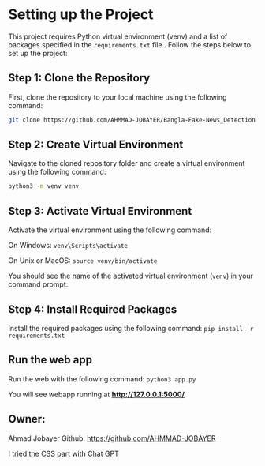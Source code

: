 # Setting up the Project

This project requires Python virtual environment (venv) and a list of packages specified in the `requirements.txt` file . Follow the steps below to set up the project:

## Step 1: Clone the Repository
First, clone the repository to your local machine using the following command:
```sh
git clone https://github.com/AHMMAD-JOBAYER/Bangla-Fake-News_Detection.git
```

## Step 2: Create Virtual Environment
Navigate to the cloned repository folder and create a virtual environment using the following command:
```sh
python3 -m venv venv
```
## Step 3: Activate Virtual Environment

Activate the virtual environment using the following command:

On Windows: `venv\Scripts\activate`

On Unix or MacOS: `source venv/bin/activate`

You should see the name of the activated virtual environment (`venv`) in your command prompt.


## Step 4: Install Required Packages

Install the required packages using the following command: `pip install -r requirements.txt`

## Run the web app
Run the web with the following command: `python3 app.py`

You will see webapp running at **http://127.0.0.1:5000/**

## Owner:
Ahmad Jobayer Github: https://github.com/AHMMAD-JOBAYER

I tried the CSS part with Chat GPT
